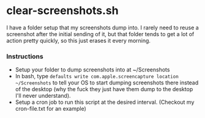 # clear-screenshots.sh

I have a folder setup that my screenshots dump into. I rarely need to reuse a screenshot after the initial sending of it, but that folder tends to get a lot of action pretty quickly, so this just erases it every morning.

### Instructions
- Setup your folder to dump screenshots into at ~/Screenshots
- In bash, type `defaults write com.apple.screencapture location ~/Screenshots` to tell your OS to start dumping screenshots there instead of the desktop (why the fuck they just have them dump to the desktop I'll never understand).
- Setup a cron job to run this script at the desired interval. (Checkout my cron-file.txt for an example)
